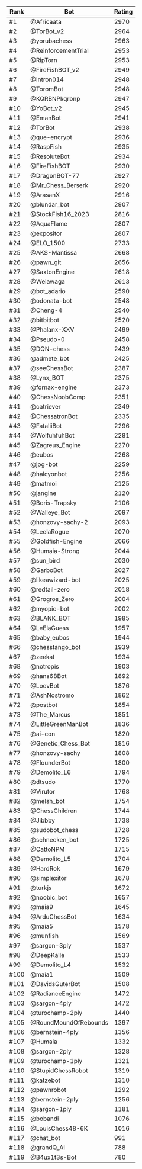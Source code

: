 Rank|Bot|Rating
---|---|---
#1|@Africaata|2970
#2|@TorBot_v2|2964
#3|@yorubachess|2963
#4|@ReinforcementTrial|2953
#5|@RipTorn|2953
#6|@FireFishBOT_v2|2949
#7|@Intron014|2948
#8|@ToromBot|2948
#9|@KQRBNPkqrbnp|2947
#10|@YoBot_v2|2945
#11|@EmanBot|2941
#12|@TorBot|2938
#13|@que-encrypt|2936
#14|@RaspFish|2935
#15|@ResoluteBot|2934
#16|@FireFishBOT|2930
#17|@DragonBOT-77|2927
#18|@Mr_Chess_Berserk|2920
#19|@ArasanX|2916
#20|@blundar_bot|2907
#21|@StockFish16_2023|2816
#22|@AquaFlame|2807
#23|@expositor|2807
#24|@ELO_1500|2733
#25|@AKS-Mantissa|2668
#26|@pawn_git|2656
#27|@SaxtonEngine|2618
#28|@Weiawaga|2613
#29|@bot_adario|2590
#30|@odonata-bot|2548
#31|@Cheng-4|2540
#32|@bitbitbot|2520
#33|@Phalanx-XXV|2499
#34|@Pseudo-0|2458
#35|@DQN-chess|2439
#36|@admete_bot|2425
#37|@seeChessBot|2387
#38|@Lynx_BOT|2375
#39|@fornax-engine|2373
#40|@ChessNoobComp|2351
#41|@catriever|2349
#42|@ChessatronBot|2335
#43|@FataliiBot|2296
#44|@WolfuhfuhBot|2281
#45|@Zagreus_Engine|2270
#46|@eubos|2268
#47|@jpg-bot|2259
#48|@halcyonbot|2256
#49|@matmoi|2125
#50|@jangine|2120
#51|@Boris-Trapsky|2106
#52|@Walleye_Bot|2097
#53|@honzovy-sachy-2|2093
#54|@LeelaRogue|2070
#55|@Goldfish-Engine|2066
#56|@Humaia-Strong|2044
#57|@sun_bird|2030
#58|@GarboBot|2027
#59|@likeawizard-bot|2025
#60|@redtail-zero|2018
#61|@Grogros_Zero|2004
#62|@myopic-bot|2002
#63|@BLANK_BOT|1985
#64|@LeElaGuess|1957
#65|@baby_eubos|1944
#66|@chesstango_bot|1939
#67|@zeekat|1934
#68|@notropis|1903
#69|@hans68Bot|1892
#70|@LoevBot|1876
#71|@AshNostromo|1862
#72|@postbot|1854
#73|@The_Marcus|1851
#74|@LittleGreenManBot|1836
#75|@ai-con|1820
#76|@Genetic_Chess_Bot|1816
#77|@honzovy-sachy|1808
#78|@FlounderBot|1800
#79|@Demolito_L6|1794
#80|@dtsudo|1770
#81|@Virutor|1768
#82|@melsh_bot|1754
#83|@ChessChildren|1744
#84|@Jibbby|1738
#85|@sudobot_chess|1728
#86|@schnecken_bot|1725
#87|@CattoNPM|1715
#88|@Demolito_L5|1704
#89|@HardRok|1679
#90|@simplexitor|1678
#91|@turkjs|1672
#92|@noobic_bot|1657
#93|@maia9|1645
#94|@ArduChessBot|1634
#95|@maia5|1578
#96|@munfish|1569
#97|@sargon-3ply|1537
#98|@DeepKalle|1533
#99|@Demolito_L4|1532
#100|@maia1|1509
#101|@DavidsGuterBot|1508
#102|@RadianceEngine|1472
#103|@sargon-4ply|1472
#104|@turochamp-2ply|1440
#105|@RoundMoundOfRebounds|1397
#106|@bernstein-4ply|1356
#107|@Humaia|1332
#108|@sargon-2ply|1328
#109|@turochamp-1ply|1321
#110|@StupidChessRobot|1319
#111|@katzebot|1310
#112|@pawnrobot|1292
#113|@bernstein-2ply|1256
#114|@sargon-1ply|1181
#115|@bobandi|1076
#116|@LouisChess48-6K|1016
#117|@chat_bot|991
#118|@grandQ_AI|788
#119|@B4ux1t3s-Bot|780
